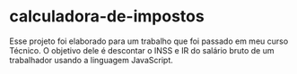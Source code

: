 # calculadora-de-impostos
Esse projeto foi elaborado para um trabalho que foi passado em meu curso Técnico. O objetivo dele é descontar o INSS e IR do salário bruto de um trabalhador usando a linguagem JavaScript.
